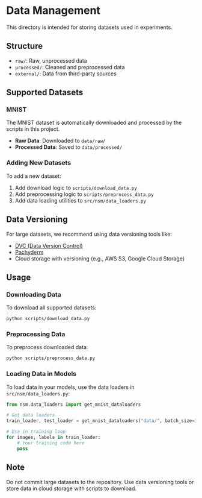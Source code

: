 # Data Management

This directory is intended for storing datasets used in experiments.

## Structure

- `raw/`: Raw, unprocessed data
- `processed/`: Cleaned and preprocessed data
- `external/`: Data from third-party sources

## Supported Datasets

### MNIST

The MNIST dataset is automatically downloaded and processed by the scripts in this project.

- **Raw Data**: Downloaded to `data/raw/`
- **Processed Data**: Saved to `data/processed/`

### Adding New Datasets

To add a new dataset:

1. Add download logic to `scripts/download_data.py`
2. Add preprocessing logic to `scripts/preprocess_data.py`
3. Add data loading utilities to `src/nsm/data_loaders.py`

## Data Versioning

For large datasets, we recommend using data versioning tools like:

- [DVC (Data Version Control)](https://dvc.org/)
- [Pachyderm](https://www.pachyderm.com/)
- Cloud storage with versioning (e.g., AWS S3, Google Cloud Storage)

## Usage

### Downloading Data

To download all supported datasets:

```bash
python scripts/download_data.py
```

### Preprocessing Data

To preprocess downloaded data:

```bash
python scripts/preprocess_data.py
```

### Loading Data in Models

To load data in your models, use the data loaders in `src/nsm/data_loaders.py`:

```python
from nsm.data_loaders import get_mnist_dataloaders

# Get data loaders
train_loader, test_loader = get_mnist_dataloaders("data/", batch_size=32)

# Use in training loop
for images, labels in train_loader:
    # Your training code here
    pass
```

## Note

Do not commit large datasets to the repository. Use data versioning tools or store data in cloud storage with scripts to download.